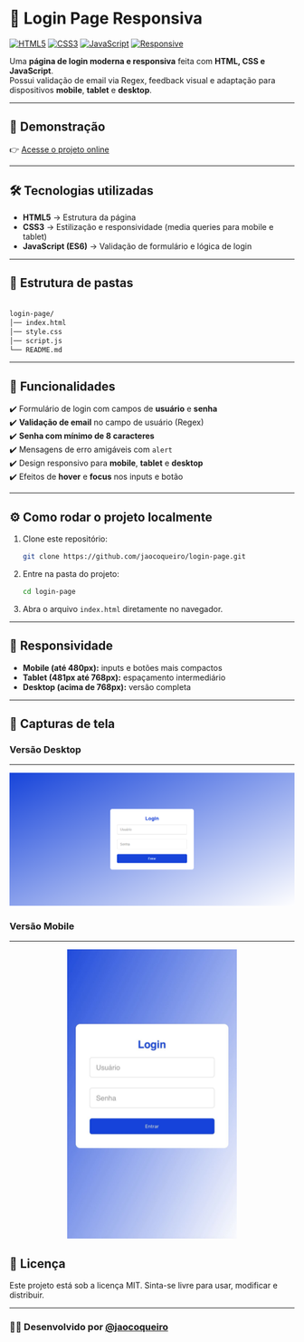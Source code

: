 # 🔑 Login Page Responsiva

[![HTML5](https://img.shields.io/badge/HTML5-E34F26?style=for-the-badge&logo=html5&logoColor=white)]()
[![CSS3](https://img.shields.io/badge/CSS3-1572B6?style=for-the-badge&logo=css3&logoColor=white)]()
[![JavaScript](https://img.shields.io/badge/JavaScript-F7DF1E?style=for-the-badge&logo=javascript&logoColor=black)]()
[![Responsive](https://img.shields.io/badge/Responsive-Design-blue?style=for-the-badge&logo=responsive&logoColor=white)]()

Uma **página de login moderna e responsiva** feita com **HTML, CSS e JavaScript**.  
Possui validação de email via Regex, feedback visual e adaptação para dispositivos **mobile**, **tablet** e **desktop**.

---

## 🚀 Demonstração

👉 [Acesse o projeto online](https://login-page-lac-alpha.vercel.app/)  

---

## 🛠️ Tecnologias utilizadas

- **HTML5** → Estrutura da página  
- **CSS3** → Estilização e responsividade (media queries para mobile e tablet)  
- **JavaScript (ES6)** → Validação de formulário e lógica de login  

---

## 📂 Estrutura de pastas

```

login-page/
│── index.html
│── style.css
│── script.js
└── README.md

````

---

## 📖 Funcionalidades

✔️ Formulário de login com campos de **usuário** e **senha**  
✔️ **Validação de email** no campo de usuário (Regex)  
✔️ **Senha com mínimo de 8 caracteres**  
✔️ Mensagens de erro amigáveis com `alert`  
✔️ Design responsivo para **mobile**, **tablet** e **desktop**  
✔️ Efeitos de **hover** e **focus** nos inputs e botão  

---

## ⚙️ Como rodar o projeto localmente

1. Clone este repositório:
   ```bash
   git clone https://github.com/jaocoqueiro/login-page.git
   ```
2. Entre na pasta do projeto:

   ```bash
   cd login-page
   ```

3. Abra o arquivo `index.html` diretamente no navegador.

---

## 📱 Responsividade

* **Mobile (até 480px):** inputs e botões mais compactos
* **Tablet (481px até 768px):** espaçamento intermediário
* **Desktop (acima de 768px):** versão completa

---

## 📸 Capturas de tela

### Versão Desktop
---
<div align="center">
  <img src="prints/print-desktop.png" alt="Versão Desktop do Login" width="600">
</div>

### Versão Mobile
---
<div align="center">
  <img src="prints/print-mobile.jpeg" alt="Versão Mobile do Login" width="300">
</div>

## 📄 Licença

Este projeto está sob a licença MIT.
Sinta-se livre para usar, modificar e distribuir.

---

### 👨‍💻 Desenvolvido por [@jaocoqueiro](https://github.com/jaocoqueiro)
